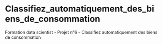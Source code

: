 # Classifiez_automatiquement_des_biens_de_consommation
Formation data scientist - Projet n°6 - Classifiez automatiquement des biens de consommation
